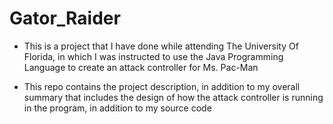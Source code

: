 # Gator_Raider

- This is a project that I have done while attending The University Of Florida, in which I was instructed to use the Java Programming Language to create an attack controller for Ms. Pac-Man

- This repo contains the project description, in addition to my overall summary that includes the design of how the attack controller is running in the program, in addition to my source code
